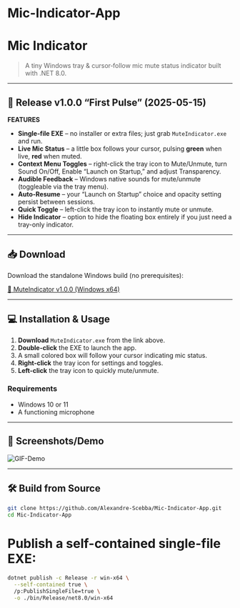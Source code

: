 # Mic-Indicator-App

# Mic Indicator

> A tiny Windows tray & cursor‐follow mic mute status indicator built with .NET 8.0.

---

## 🎉 Release v1.0.0 “First Pulse” (2025-05-15)

**FEATURES**  
- **Single‐file EXE** – no installer or extra files; just grab `MuteIndicator.exe` and run.  
- **Live Mic Status** – a little box follows your cursor, pulsing **green** when live, **red** when muted.  
- **Context Menu Toggles** – right-click the tray icon to Mute/Unmute, turn Sound On/Off, Enable “Launch on Startup,” and adjust Transparency.  
- **Audible Feedback** – Windows native sounds for mute/unmute (toggleable via the tray menu).  
- **Auto-Resume** – your “Launch on Startup” choice and opacity setting persist between sessions.  
- **Quick Toggle** – left-click the tray icon to instantly mute or unmute.  
- **Hide Indicator** – option to hide the floating box entirely if you just need a tray-only indicator.

---

## 📥 Download

Download the standalone Windows build (no prerequisites):

[🔽 MuteIndicator v1.0.0 (Windows x64)](https://github.com/Alexandre-Scebba/Mic-Indicator-App/releases/tag/1.0.0)

---

## 💻 Installation & Usage

1. **Download** `MuteIndicator.exe` from the link above.  
2. **Double-click** the EXE to launch the app.  
3. A small colored box will follow your cursor indicating mic status.  
4. **Right-click** the tray icon for settings and toggles.  
5. **Left-click** the tray icon to quickly mute/unmute.  

### Requirements

- Windows 10 or 11  
- A functioning microphone  

---

## 🎨 Screenshots/Demo

![GIF-Demo](https://github.com/user-attachments/assets/2bde22ec-b3e3-49fc-802a-93d1134c648f)


---

## 🛠️ Build from Source

```bash
git clone https://github.com/Alexandre-Scebba/Mic-Indicator-App.git
cd Mic-Indicator-App
```

# Publish a self-contained single-file EXE:
```bash
dotnet publish -c Release -r win-x64 \
  --self-contained true \
  /p:PublishSingleFile=true \
  -o ./bin/Release/net8.0/win-x64



